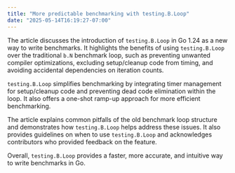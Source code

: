 ```yaml
---
title: "More predictable benchmarking with testing.B.Loop"
date: "2025-05-14T16:19:27-07:00"
---
```


The article discusses the introduction of `testing.B.Loop` in Go 1.24 as a new way to write benchmarks. It highlights the benefits of using `testing.B.Loop` over the traditional `b.N` benchmark loop, such as preventing unwanted compiler optimizations, excluding setup/cleanup code from timing, and avoiding accidental dependencies on iteration counts.

`testing.B.Loop` simplifies benchmarking by integrating timer management for setup/cleanup code and preventing dead code elimination within the loop. It also offers a one-shot ramp-up approach for more efficient benchmarking.

The article explains common pitfalls of the old benchmark loop structure and demonstrates how `testing.B.Loop` helps address these issues. It also provides guidelines on when to use `testing.B.Loop` and acknowledges contributors who provided feedback on the feature.

Overall, `testing.B.Loop` provides a faster, more accurate, and intuitive way to write benchmarks in Go.
